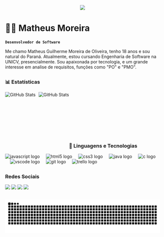 <div align="center">
  <img height="150" src="https://media.tenor.com/X8854xxuQ_EAAAAM/destroy-code-mad.gif"  />
</div>

# 👨‍💻 Matheus Moreira


**`Desenvolvedor de Software`**

Me chamo Matheus Guilherme Moreira de Oliveira, tenho 18 anos e sou natural do Paraná. Atualmente, estou cursando Engenharia de Software na UNICV, presencialmente. Sou apaixonada por tecnologia, e um grande interesse em analise de requisitos, funções como "PO" e "PMO".

##

### 📊 Estatísticas

<p>
  <img 
    align="left" 
    alt="GitHub Stats" 
    height="190" 
    style="padding-right: 10px;" 
    src="https://github-readme-stats.vercel.app/api?username=MatheusMoreira08&show_icons=true&theme=tokyonight&include_all_commits=true&locale=pt-br" 
  />

<img 
      align="left" 
      alt="GitHub Stats" 
      height="190" 
      src="https://github-readme-stats.vercel.app/api/top-langs/?username=MatheusMoreira08&theme=tokyonight&layout=compact&custom_title=Tecnologias&langs_count=9" 
  /><br>
<br>
<br>
<br>
<br>
<br>
<br>
<br>

##



### 🤖 Linguagens e Tecnologias

<div align="left">
  <img src="https://skillicons.dev/icons?i=js" height="40" alt="javascript logo"  />
  <img width="12" />
  <img src="https://skillicons.dev/icons?i=html" height="40" alt="html5 logo"  />
  <img width="12" />
  <img src="https://skillicons.dev/icons?i=css" height="40" alt="css3 logo"  />
  <img width="12" />
  <img src="https://cdn.jsdelivr.net/gh/devicons/devicon/icons/java/java-original-wordmark.svg" height="40" alt="java logo"  />
  <img width="12" />
  <img src="https://skillicons.dev/icons?i=c" height="40" alt="c logo"  />
  <img width="12" />
  <img src="https://skillicons.dev/icons?i=vscode" height="40" alt="vscode logo"  />
  <img width="12" />
  <img src="https://cdn.simpleicons.org/git/F05032" height="40" alt="git logo"  />
  <img width="12" />
  <img src="https://cdn.simpleicons.org/trello/0052CC" height="40" alt="trello logo"  />
</div>

##

###  Redes Sociais 

<div> 
  <a href="https://instagram.com/matheus_gui08" target="_blank"><img src="https://img.shields.io/badge/-Instagram-%23E4405F?style=for-the-badge&logo=instagram&logoColor=white" target="_blank"></a>
 <a href="https://discord.gg/wagxzStdcR" target="_blank"><img src="https://img.shields.io/badge/Discord-7289DA?style=for-the-badge&logo=discord&logoColor=white" target="_blank"></a> 
  <a href = "mailto:matheusgmoreira1@gmail.com"><img src="https://img.shields.io/badge/-Gmail-%23333?style=for-the-badge&logo=gmail&logoColor=white" target="_blank"></a>
  <a href="https://www.linkedin.com/in/n/matheus-moreira-4b876a302" target="_blank"><img src="https://img.shields.io/badge/-LinkedIn-%230077B5?style=for-the-badge&logo=linkedin&logoColor=white" target="_blank"></a> 
  
</div>

##

<picture align="center">
  <source media="(prefers-color-scheme: dark)" srcset="https://raw.githubusercontent.com/MatheusMoreira08/MatheusMoreira08/output/github-contribution-grid-snake-dark.svg">
  <source media="(prefers-color-scheme: light)" srcset="https://raw.githubusercontent.com/MatheusMoreira08/MatheusMoreira08/output/github-contribution-grid-snake-dark.svg">
  <img align="center" alt="github contribution grid snake animation" src="https://raw.githubusercontent.com/MatheusMoreira08/MatheusMoreira08/output/github-contribution-grid-snake.svg">
</picture>





